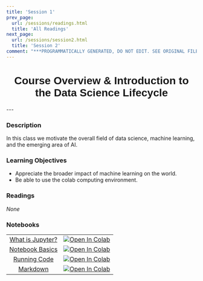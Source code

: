 ```yaml
---
title: 'Session 1'
prev_page:
  url: /sessions/readings.html
  title: 'All Readings'
next_page:
  url: /sessions/session2.html
  title: 'Session 2'
comment: "***PROGRAMMATICALLY GENERATED, DO NOT EDIT. SEE ORIGINAL FILES IN /content***"
---
```

<h1  style="font-family:  Verdana,  Geneva,  sans-serif;  text-align:center">Course  Overview  &  Introduction  to  the  Data  Science  Lifecycle</h1>
---

###  Description
In  this  class  we  motivate  the  overall  field  of  data  science,  machine  learning,  and  the  emerging  area  of  AI.

###  Learning  Objectives
-  Appreciate  the  broader  impact  of  machine  learning  on  the  world.
-  Be  able  to  use  the  colab  computing  environment.

###  Readings
*None*

###  Notebooks
|         |          |
|  :---:  |   :---:  |
|  [What  is  Jupyter?](https://rpi.analyticsdojo.com/notebooks/01-overview/01-what-is-jupyter.html) | [![Open  In  Colab](https://colab.research.google.com/assets/colab-badge.svg)](https://colab.research.google.com/github/RPI-DATA/course-intro-ml-app/blob/master/content/notebooks/01-overview/04-markdown.ipynb)|
|  [Notebook  Basics](https://rpi.analyticsdojo.com/notebooks/01-overview/02-notebook-basics.html) | [![Open  In  Colab](https://colab.research.google.com/assets/colab-badge.svg)](https://colab.research.google.com/github/RPI-DATA/course-intro-ml-app/blob/master/content/notebooks/02-intro-python/01-intro-python-overview.ipynb)|
|  [Running  Code](https://rpi.analyticsdojo.com/notebooks/01-overview/03-running-code.html)| [![Open  In  Colab](https://colab.research.google.com/assets/colab-badge.svg)](https://colab.research.google.com/github/RPI-DATA/course-intro-ml-app/blob/master/content/notebooks/02-intro-python/02-intro-python-datastructures.ipynb)|
|  [Markdown](https://rpi.analyticsdojo.com/notebooks/01-overview/04-markdown.html) |  [![Open  In  Colab](https://colab.research.google.com/assets/colab-badge.svg)](https://colab.research.google.com/github/RPI-DATA/course-intro-ml-app/blob/master/content/notebooks/02-intro-python/03-intro-python-numpy.ipynb)|

